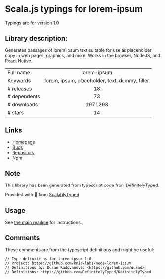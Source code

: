 
# Scala.js typings for lorem-ipsum

Typings are for version 1.0

## Library description:
Generates passages of lorem ipsum text suitable for use as placeholder copy in web pages, graphics, and more. Works in the browser, NodeJS, and React Native.

|                    |                 |
| ------------------ | :-------------: |
| Full name          | lorem-ipsum |
| Keywords           | lorem, ipsum, placeholder, text, dummy, filler |
| # releases         | 18 |
| # dependents       | 73 |
| # downloads        | 1971293 |
| # stars            | 14 |

## Links
- [Homepage](https://github.com/knicklabs/node-lorem-ipsum#readme)
- [Bugs](https://github.com/knicklabs/node-lorem-ipsum/issues)
- [Repository](https://github.com/knicklabs/node-lorem-ipsum)
- [Npm](https://www.npmjs.com/package/lorem-ipsum)
    


## Note
This library has been generated from typescript code from [DefinitelyTyped](https://definitelytyped.org).

Provided with :purple_heart: from [ScalablyTyped](https://github.com/oyvindberg/ScalablyTyped)

## Usage
See [the main readme](../../readme.md) for instructions.

## Comments

These comments are from the typescript definitions and might be useful:
```
// Type definitions for lorem-ipsum 1.0
// Project: https://github.com/knicklabs/node-lorem-ipsum
// Definitions by: Dusan Radovanovic <https://github.com/durad>
// Definitions: https://github.com/DefinitelyTyped/DefinitelyTyped

```

